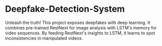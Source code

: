 # Deepfake-Detection-System
Unleash the truth! This project exposes deepfakes with deep learning. It combines pre-trained RestNext for image analysis with LSTM's memory for video sequences. By feeding RestNext's insights to LSTM, it learns to spot inconsistencies in manipulated videos.
